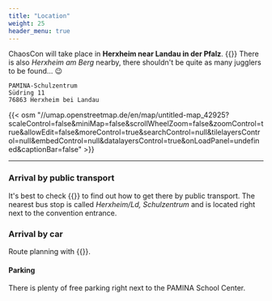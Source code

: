 ```yaml
---
title: "Location"
weight: 25
header_menu: true
---
```


ChaosCon will take place in **Herxheim near Landau in der Pfalz**.
{{<icon class="fa fa-warning">}} There is also _Herxheim am Berg_ nearby, there shouldn't be quite as many jugglers to be found... 😉

```
PAMINA-Schulzentrum
Südring 11
76863 Herxheim bei Landau
```

{{< osm "//umap.openstreetmap.de/en/map/untitled-map_42925?scaleControl=false&miniMap=false&scrollWheelZoom=false&zoomControl=true&allowEdit=false&moreControl=true&searchControl=null&tilelayersControl=null&embedControl=null&datalayersControl=true&onLoadPanel=undefined&captionBar=false" >}}

---

### Arrival by public transport

It's best to check {{<extlink icon="fa fa-external-link" text="bahn.de" href="https://www.bahn.de/">}} to find out how to get there by public transport. The nearest bus stop is called _Herxheim/Ld, Schulzentrum_ and is located right next to the convention entrance.

### Arrival by car

Route planning with {{<extlink icon="fa fa-external-link" text="Google Maps" href="https://goo.gl/maps/v8TTLKuWVkcuB7M69">}}.

#### Parking

There is plenty of free parking right next to the PAMINA School Center.
